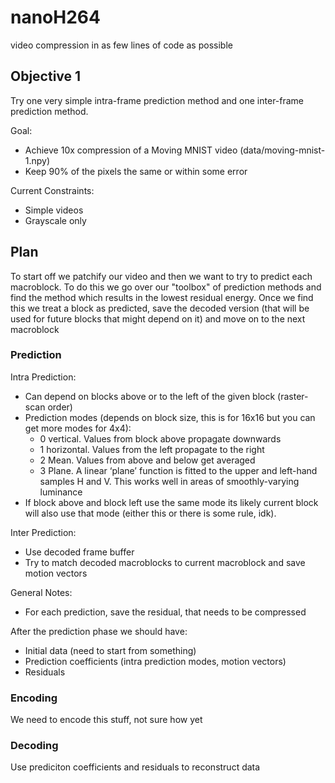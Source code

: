 # nanoH264

video compression in as few lines of code as possible

## Objective 1

Try one very simple intra-frame prediction method and one inter-frame prediction method.

Goal: 
- Achieve 10x compression of a Moving MNIST video (data/moving-mnist-1.npy)
- Keep 90% of the pixels the same or within some error

Current Constraints:
- Simple videos
- Grayscale only

## Plan

To start off we patchify our video and then we want to try to predict each macroblock. To do this we go over our "toolbox" of prediction methods and find the method which results in the lowest residual energy. Once we find this we treat a block as predicted, save the decoded version (that will be used for future blocks that might depend on it) and move on to the next macroblock

### Prediction

Intra Prediction:
- Can depend on blocks above or to the left of the given block (raster-scan order)
- Prediction modes (depends on block size, this is for 16x16 but you can get more modes for 4x4):
  - 0 vertical. Values from block above propagate downwards
  - 1 horizontal. Values from the left propagate to the right
  - 2 Mean. Values from above and below get averaged
  - 3 Plane. A linear ‘plane’ function is fitted to the upper and left-hand samples H and V. This works well in areas of smoothly-varying luminance
- If block above and block left use the same mode its likely current block will also use that mode (either this or there is some rule, idk).


Inter Prediction:
- Use decoded frame buffer
- Try to match decoded macroblocks to current macroblock and save motion vectors

General Notes:
- For each prediction, save the residual, that needs to be compressed


After the prediction phase we should have:
- Initial data (need to start from something)
- Prediction coefficients (intra prediction modes, motion vectors)
- Residuals


### Encoding
We need to encode this stuff, not sure how yet



### Decoding
Use prediciton coefficients and residuals to reconstruct data

